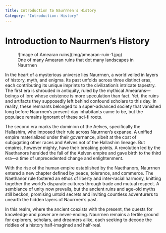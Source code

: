 ```yaml
---
Title: Introduction to Naurrnen's History
Category: "Introduction: History"
---
```


# Introduction to Naurrnen&rsquo;s History

<figure class="pic-banner">
![Image of Amearan ruins](img/amearan-ruin-1.jpg)
<figcaption>One of many Amearan ruins that dot many landscapes in Naurrnen</figcaption>
</figure>


In the heart of a mysterious universe lies Naurrnen, a world veiled in layers of history, myth, and enigma. Its past unfolds across three distinct eras, each contributing its unique imprints to the civilization&rsquo;s intricate tapestry. The first era is shrouded in antiquity, ruled by the mythical Amearans—beings of lore whose existence is more speculation than fact. Yet, the ruins and artifacts they supposedly left behind confound scholars to this day. In reality, these remnants belonged to a super-advanced society that vanished long before Naurrnen&rsquo;s present-day inhabitants came to be, but the populace remains ignorant of these sci-fi roots.

The second era marks the dominion of the Aelves, specifically the Hallashim, who imposed their rule across Naurrnen&rsquo;s expanse. A unified empire materialized under their governance, albeit at the cost of subjugating other races and Aelves not of the Hallashim lineage. But empires, however mighty, have their breaking points. A revolution led by the Naethanors heralded the fall of the Aelven empire and gave birth to the third era—a time of unprecedented change and enlightenment.

With the rise of the human empire established by the Naethanors, Naurrnen entered a new chapter defined by peace, tolerance, and commerce. The Naethanor rule fostered an ethos of liberty and inter-racial harmony, knitting together the world&rsquo;s disparate cultures through trade and mutual respect. A semblance of unity now prevails, but the ancient ruins and age-old myths still beckon, promising untold secrets and inviting countless adventurers to unearth the hidden layers of Naurrnen&rsquo;s past.

In this realm, where the ancient coexists with the present, the quests for knowledge and power are never-ending. Naurrnen remains a fertile ground for explorers, scholars, and dreamers alike, each seeking to decode the riddles of a history half-imagined and half-real.

